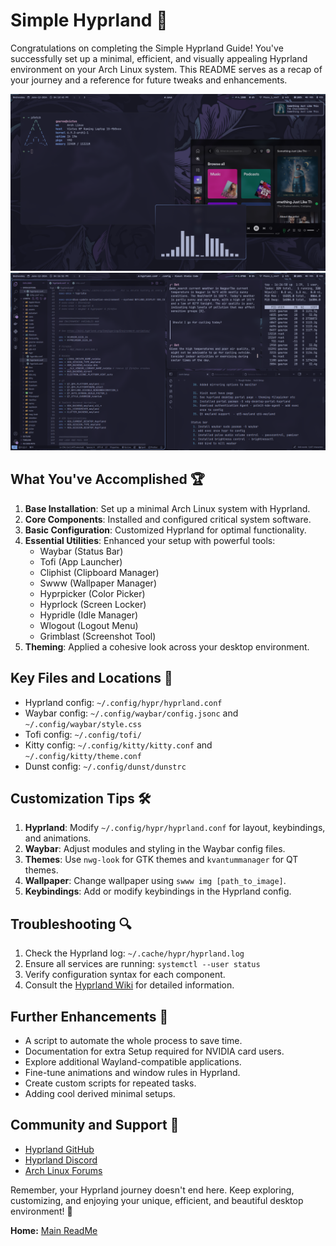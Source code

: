 # Simple Hyprland 🌟

Congratulations on completing the Simple Hyprland Guide! You've successfully set up a minimal, efficient, and visually appealing Hyprland environment on your Arch Linux system. This README serves as a recap of your journey and a reference for future tweaks and enhancements.

![Final Setup 1](/assets/github_repo/images/final-setup-01.png)
![Final Setup 2](/assets/github_repo/images/final-setup-02.png)

## What You've Accomplished 🏆

1. **Base Installation**: Set up a minimal Arch Linux system with Hyprland.
2. **Core Components**: Installed and configured critical system software.
3. **Basic Configuration**: Customized Hyprland for optimal functionality.
4. **Essential Utilities**: Enhanced your setup with powerful tools:
   - Waybar (Status Bar)
   - Tofi (App Launcher)
   - Cliphist (Clipboard Manager)
   - Swww (Wallpaper Manager)
   - Hyprpicker (Color Picker)
   - Hyprlock (Screen Locker)
   - Hypridle (Idle Manager)
   - Wlogout (Logout Menu)
   - Grimblast (Screenshot Tool)
5. **Theming**: Applied a cohesive look across your desktop environment.

## Key Files and Locations 📁

- Hyprland config: `~/.config/hypr/hyprland.conf`
- Waybar config: `~/.config/waybar/config.jsonc` and `~/.config/waybar/style.css`
- Tofi config: `~/.config/tofi/`
- Kitty config: `~/.config/kitty/kitty.conf` and `~/.config/kitty/theme.conf`
- Dunst config: `~/.config/dunst/dunstrc`

## Customization Tips 🛠️

1. **Hyprland**: Modify `~/.config/hypr/hyprland.conf` for layout, keybindings, and animations.
2. **Waybar**: Adjust modules and styling in the Waybar config files.
3. **Themes**: Use `nwg-look` for GTK themes and `kvantummanager` for QT themes.
4. **Wallpaper**: Change wallpaper using `swww img [path_to_image]`.
5. **Keybindings**: Add or modify keybindings in the Hyprland config.

## Troubleshooting 🔍

1. Check the Hyprland log: `~/.cache/hypr/hyprland.log`
2. Ensure all services are running: `systemctl --user status`
3. Verify configuration syntax for each component.
4. Consult the [Hyprland Wiki](https://wiki.hyprland.org/) for detailed information.

## Further Enhancements 🔮
- A script to automate the whole process to save time.
- Documentation for extra Setup required for NVIDIA card users.
- Explore additional Wayland-compatible applications.
- Fine-tune animations and window rules in Hyprland.
- Create custom scripts for repeated tasks.
- Adding cool derived minimal setups.

## Community and Support 🤝
- [Hyprland GitHub](https://github.com/hyprwm/Hyprland)
- [Hyprland Discord](https://discord.gg/hQ9XvMUjjr)
- [Arch Linux Forums](https://bbs.archlinux.org/)

Remember, your Hyprland journey doesn't end here. Keep exploring, customizing, and enjoying your unique, efficient, and beautiful desktop environment! 🎉

**Home:** [Main ReadMe](/README.md)